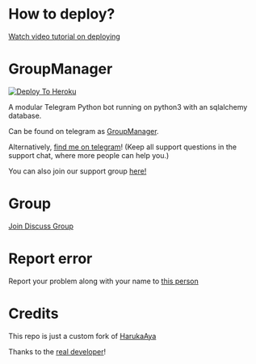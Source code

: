 # How to deploy?
[Watch video tutorial on deploying](https://youtu.be/gXXFpTAk6Vo)

# GroupManager

[![Deploy To Heroku](https://www.herokucdn.com/deploy/button.svg)](https://dashboard.heroku.com/new?template=https%3A%2F%2Fgithub.com%2Fsbatrow%2FHaroku-GroupManager)

A modular Telegram Python bot running on python3 with an sqlalchemy database.

Can be found on telegram as [GroupManager](https://t.me/@HarokuX_bot).

Alternatively, [find me on telegram](https://t.me/sibatrow)! (Keep all support questions in the support chat, where more people can help you.)

You can also join our support group [here!](https://t.me/HarukaXsupprt)

# Group
[Join Discuss Group](https://t.me/giveaways_24hrs)

# Report error
Report your problem along with your name to [this person](https://t.me/sibatrow)

# Credits
This repo is just a custom fork of [HarukaAya](https://gitlab.com/HarukaNetwork/OSS/HarukaAya)

Thanks to the [real developer](https://t.me/RealAkito)!
